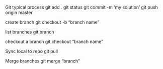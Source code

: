 Git
typical process
git add .
git status
git commit -m ‘my solution’
git push origin master
 
create branch
git checkout -b “branch name”
 
list branches
git branch
 
checkout a branch
git checkout “branch name”
 
Sync local to repo
git pull
 
Merge branches
git merge “branch”
 

